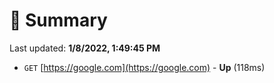# 📖 Summary
Last updated: **1/8/2022, 1:49:45 PM**

- `GET` [https://google.com](https://google.com) - **Up** (118ms)
